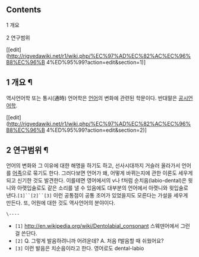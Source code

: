 ## Contents

    

1 개요

2 연구범위

[[edit](http://rigvedawiki.net/r1/wiki.php/%EC%97%AD%EC%82%AC%EC%96%B8%EC%96%B
4%ED%95%99?action=edit&section=1)]

## 1 개요 ¶

역사언어학 또는 통시(通時) 언어학은 [언어](%EC%96%B8%EC%96%B4.md)의 변화에 관련된 학문이다. 반대말은
[공시언어학](%EA%B3%B5%EC%8B%9C%EC%96%B8%EC%96%B4%ED%95%99.md).

[[edit](http://rigvedawiki.net/r1/wiki.php/%EC%97%AD%EC%82%AC%EC%96%B8%EC%96%B
4%ED%95%99?action=edit&section=2)]

## 2 연구범위 ¶

언어의 변화와 그 이유에 대한 해명을 하기도 하고, 선사시대까지 거슬러 올라가서 언어를
[어족](%EC%96%B4%EC%A1%B1.md)으로 묶기도 한다. 그러다보면 언어가 왜, 어떻게 바뀌는지에 관한 이론도 세우게 되고
신기한 것도 발견한다. 이를테면 영어에서의 v나 f처럼 순치음(labio-dental)은 윗니와 아랫입술로도 같은 소리를 낼 수 있음에도
대부분의 언어에서 아랫니와 윗입술로 낸다.`[1]``[2]``[3]` 이런 공통점이 공통 조어가 있었을지도 모른다는 가설을 세우게 만든다.
또, 어원에 대한 것도 역사언어의 분야이다.

`\----`

  * `[1]` <http://en.wikipedia.org/wiki/Dentolabial_consonant> 스웨덴어에서 그런걸 쓴단다.
  * `[2]` Q. 그렇게 발음하려니까 어려운데? A. 처음 f발음할 때 쉬웠어요?
  * `[3]` 이런 발음은 치순음이라고 한다. 영어로도 dental-labio

